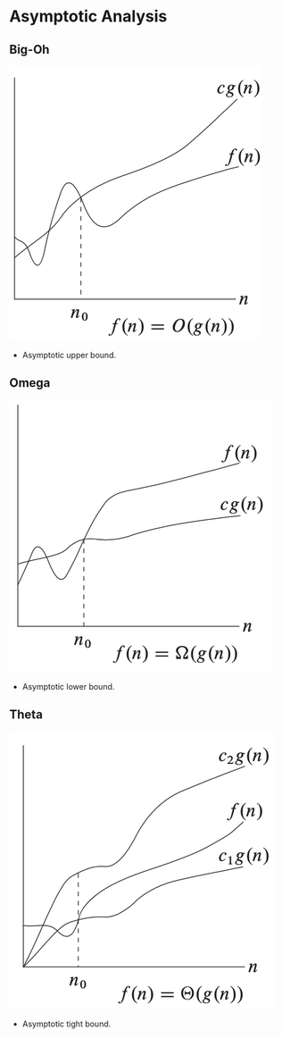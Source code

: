 # Asymptotic Analysis

## Big-Oh

![alt text](https://github.com/eyc94/Notes/blob/master/images/oh_graph.png "Graph of Big-Oh")

- Asymptotic upper bound.

## Omega

![alt text](https://github.com/eyc94/Notes/blob/master/images/omega_graph.png "Graph of Big-Omega")

- Asymptotic lower bound.

## Theta

![alt text](https://github.com/eyc94/Notes/blob/master/images/theta_graph.png "Graph of Big-Theta")

- Asymptotic tight bound.